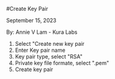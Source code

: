 #Create Key Pair

September 15, 2023

By:  Annie V Lam - Kura Labs

1.  Select "Create new key pair
2.  Enter Key pair name
3.  Key pair type, select "RSA"
4.  Private key file formate, select ".pem"
5.  Create key pair

